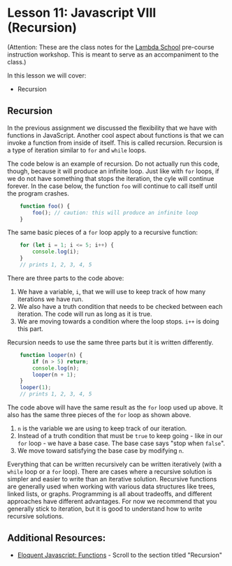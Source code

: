 # Lesson 11: Javascript VIII (Recursion)
(Attention: These are the class notes for the [Lambda School](http://www.lambdaschool.com) pre-course instruction workshop. This is meant to serve as an accompaniment to the class.)

In this lesson we will cover: 

* Recursion

## Recursion

In the previous assignment we discussed the flexibility that we have with functions in JavaScript. Another cool aspect about functions is that we can invoke a function from inside of itself.  This is called recursion.  Recursion is a type of iteration similar to `for` and `while` loops.

The code below is an example of recursion.  Do not actually run this code, though, because it will produce an infinite loop. Just like with `for` loops, if we do not have something that stops the iteration, the cyle will continue forever. In the case below, the function `foo` will continue to call itself until the program crashes.

```javascript
    function foo() {
        foo(); // caution: this will produce an infinite loop
    }
```

The same basic pieces of a `for` loop apply to a recursive function:

```javascript
    for (let i = 1; i <= 5; i++) {
        console.log(i);
    }
    // prints 1, 2, 3, 4, 5
```

There are three parts to the code above: 
1. We have a variable, `i`, that we will use to keep track of how many iterations we have run.  
2. We also have a truth condition that needs to be checked between each iteration. The code will run as long as it is true.
3. We are moving towards a condition where the loop stops.  `i++` is doing this part.

Recursion needs to use the same three parts but it is written differently.

```javascript
    function looper(n) {
        if (n > 5) return;
        console.log(n);
        looper(n + 1);
    }
    looper(1);
    // prints 1, 2, 3, 4, 5
```

The code above will have the same result as the `for` loop used up above. It also has the same three pieces of the `for` loop as shown above.
1. `n` is the variable we are using to keep track of our iteration.
2. Instead of a truth condition that must be `true` to keep going - like in our `for` loop - we have a base case. The base case says "stop when `false`".
3. We move toward satisfying the base case by modifying `n`.

Everything that can be written recursively can be written iteratively (with a `while` loop or a `for` loop). There are cases where a recursive solution is simpler and easier to write than an iterative solution. Recursive functions are generally used when working with various data structures like trees, linked lists, or graphs. Programming is all about tradeoffs, and different approaches have different advantages. For now we recommend that you generally stick to iteration, but it is good to understand how to write recursive solutions.

## Additional Resources:

* [Eloquent Javascript: Functions](https://eloquentjavascript.net/03_functions.html) - Scroll to the section titled "Recursion"
